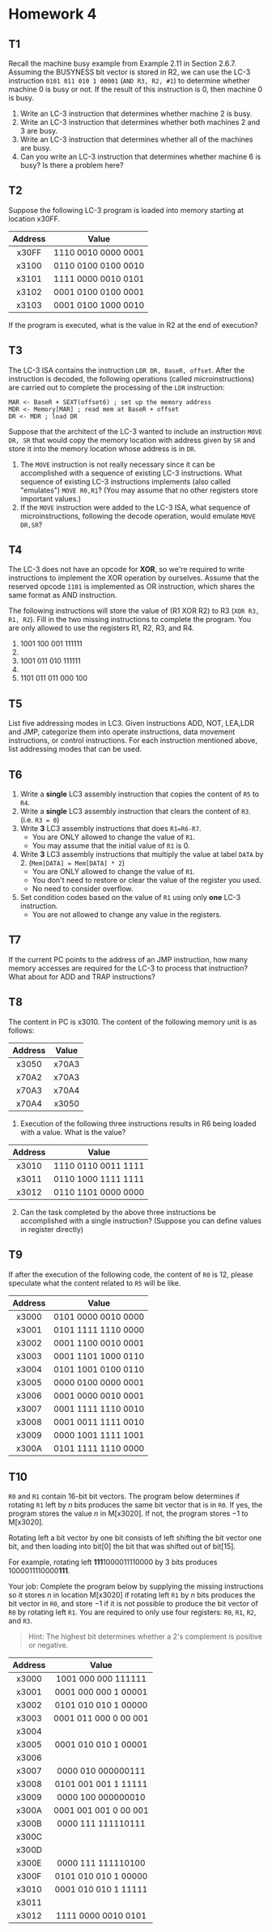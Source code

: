 # Homework 4

## T1

Recall the machine busy example from Example 2.11 in Section 2.6.7. Assuming the BUSYNESS bit vector is stored in R2, we can use the LC-3 instruction `0101 011 010 1 00001` (`AND R3, R2, #1`) to determine whether machine 0 is busy or not. If the result of this instruction is 0, then machine 0 is busy.

1. Write an LC-3 instruction that determines whether machine 2 is busy.
2. Write an LC-3 instruction that determines whether both machines 2 and 3 are busy.
3. Write an LC-3 instruction that determines whether all of the machines are busy.
4. Can you write an LC-3 instruction that determines whether machine 6 is busy? Is there a problem here?

## T2

Suppose the following LC-3 program is loaded into memory starting at location x30FF.

| Address |        Value        |
| :-----: | :-----------------: |
|  x30FF  | 1110 0010 0000 0001 |
|  x3100  | 0110 0100 0100 0010 |
|  x3101  | 1111 0000 0010 0101 |
|  x3102  | 0001 0100 0100 0001 |
|  x3103  | 0001 0100 1000 0010 |

If the program is executed, what is the value in R2 at the end of execution?

## T3

The LC-3 ISA contains the instruction `LDR DR, BaseR, offset`. After the instruction is decoded, the following operations (called microinstructions) are carried out to complete the processing of the `LDR` instruction:

```
MAR <- BaseR + SEXT(offset6) ; set up the memory address
MDR <- Memory[MAR] ; read mem at BaseR + offset
DR <- MDR ; load DR
```

Suppose that the architect of the LC-3 wanted to include an instruction `MOVE DR, SR` that would copy the memory location with address given by `SR` and store it into the memory location whose address is in `DR`.

1. The `MOVE` instruction is not really necessary since it can be accomplished with a sequence of existing LC-3 instructions. What sequence of existing LC-3 instructions implements (also called "emulates") `MOVE R0,R1`? (You may assume that no other registers store important values.)
2. If the `MOVE` instruction were added to the LC-3 ISA, what sequence of microinstructions, following the decode operation, would emulate `MOVE DR,SR`?

## T4

The LC-3 does not have an opcode for **XOR**, so we're required to write instructions to implement the XOR operation by ourselves. Assume that the reserved opcode `1101` is implemented as OR instruction, which shares the same format as AND instruction.

The following instructions will store the value of (R1 XOR R2) to R3 (`XOR R3, R1, R2`). Fill in the two missing instructions to complete the program. You are only allowed to use the registers R1, R2, R3, and R4.

1. 1001 100 001 111111
2. 
3. 1001 011 010 111111
4. 
5. 1101 011 011 000 100

## T5

List five addressing modes in LC3. Given instructions ADD, NOT, LEA,LDR and JMP, categorize them into operate instructions, data movement instructions, or control instructions. For each instruction mentioned above, list addressing modes that can be used.

## T6

1. Write a **single** LC3 assembly instruction that copies the content of `R5` to `R4`.
2. Write a **single** LC3 assembly instruction that clears the content of `R3`. (i.e. `R3 = 0`)
3. Write **3** LC3 assembly instructions that does `R1=R6-R7`.
    - You are ONLY allowed to change the value of `R1`.
    - You may assume that the initial value of `R1` is 0.
4. Write **3** LC3 assembly instructions that multiply the value at label `DATA` by 2. (`Mem[DATA] = Mem[DATA] * 2`)
    - You are ONLY allowed to change the value of `R1`.
    - You don't need to restore or clear the value of the register you used.
    - No need to consider overflow.
5. Set condition codes based on the value of `R1` using only **one** LC-3 instruction.
    - You are not allowed to change any value in the registers.

## T7

If the current PC points to the address of an JMP instruction, how many memory accesses are required for the LC-3 to process that instruction? What about for ADD and TRAP instructions?

## T8

The content in PC is x3010. The content of the following memory unit is as follows:

| Address | Value |
| :-----: | :---: |
|  x3050  | x70A3 |
|  x70A2  | x70A3 |
|  x70A3  | x70A4 |
|  x70A4  | x3050 |

1. Execution of the following three instructions results in R6 being loaded with a value. What is the value?

| Address |        Value        |
| :-----: | :-----------------: |
|  x3010  | 1110 0110 0011 1111 |
|  x3011  | 0110 1000 1111 1111 |
|  x3012  | 0110 1101 0000 0000 |

2. Can the task completed by the above three instructions be accomplished with a single instruction? (Suppose you can define values in register directly)

## T9

If after the execution of the following code, the content of `R0` is 12, please speculate what the content related to `R5` will be like. 

| Address |        Value        |
| :-----: | :-----------------: |
|  x3000  | 0101 0000 0010 0000 |
|  x3001  | 0101 1111 1110 0000 |
|  x3002  | 0001 1100 0010 0001 |
|  x3003  | 0001 1101 1000 0110 |
|  x3004  | 0101 1001 0100 0110 |
|  x3005  | 0000 0100 0000 0001 |
|  x3006  | 0001 0000 0010 0001 |
|  x3007  | 0001 1111 1110 0010 |
|  x3008  | 0001 0011 1111 0010 |
|  x3009  | 0000 1001 1111 1001 |
|  x300A  | 0101 1111 1110 0000 |

## T10

`R0` and `R1` contain 16-bit bit vectors. The program below determines if rotating `R1` left by $n$ bits produces the same bit vector that is in `R0`. If yes, the program stores the value $n$ in M[x3020]. If not, the program stores $-1$ to M[x3020].

Rotating left a bit vector by one bit consists of left shifting the bit vector one bit, and then loading into bit[0] the bit that was shifted out of bit[15].

For example, rotating left **111**1000011110000 by 3 bits produces 1000011110000**111**.

Your job: Complete the program below by supplying the missing instructions so it stores $n$ in location M[x3020] if rotating left `R1` by $n$ bits produces the bit vector in `R0`, and store $-1$ if it is not possible to produce the bit vector of `R0` by rotating left `R1`. You are required to only use four registers: `R0`, `R1`, `R2`, and `R3`.

> Hint: The highest bit determines whether a 2's complement is positive or negative.

| Address |         Value         |
| :-----: | :-------------------: |
|  x3000  |  1001 000 000 111111  |
|  x3001  | 0001 000 000 1 00001  |
|  x3002  | 0101 010 010 1 00000  |
|  x3003  | 0001 011 000 0 00 001 |
|  x3004  |                       |
|  x3005  | 0001 010 010 1 00001  |
|  x3006  |                       |
|  x3007  |  0000 010 000000111   |
|  x3008  | 0101 001 001 1 11111  |
|  x3009  |  0000 100 000000010   |
|  x300A  | 0001 001 001 0 00 001 |
|  x300B  |  0000 111 111110111   |
|  x300C  |                       |
|  x300D  |                       |
|  x300E  |  0000 111 111110100   |
|  x300F  | 0101 010 010 1 00000  |
|  x3010  | 0001 010 010 1 11111  |
|  x3011  |                       |
|  x3012  |  1111 0000 0010 0101  |
